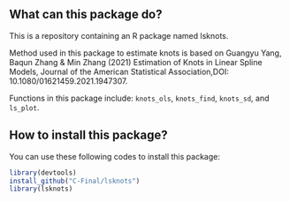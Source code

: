 ## What can this package do?
This is a repository containing an R package named lsknots. 

Method used in this package to estimate knots is based on Guangyu Yang, Baqun Zhang & Min Zhang (2021) Estimation of Knots in Linear Spline Models, Journal of the American Statistical Association,DOI: 10.1080/01621459.2021.1947307. 

Functions in this package include: `knots_ols`, `knots_find`, `knots_sd`, and `ls_plot`.

## How to install this package?
You can use these following codes to install this package:
```R
library(devtools)
install_github("C-Final/lsknots")
library(lsknots)
```

